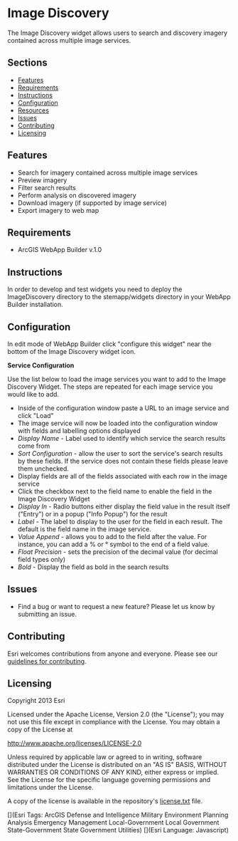 # Image Discovery
The Image Discovery widget allows users to search and discovery imagery contained across multiple image services.
## Sections

* [Features](#features)
* [Requirements](#requirements)
* [Instructions](#instructions)
* [Configuration](#configuration)
* [Resources](#resources)
* [Issues](#issues)
* [Contributing](#contributing)
* [Licensing](#licensing)

## Features
* Search for imagery contained across multiple image services
* Preview imagery
* Filter search results
* Perform analysis on discovered imagery
* Download imagery (if supported by image service)
* Export imagery to web map

## Requirements
* ArcGIS WebApp Builder v.1.0

## Instructions
In order to develop and test widgets you need to deploy the ImageDiscovery directory to the stemapp/widgets directory in your WebApp Builder installation.


## Configuration

In edit mode of WebApp Builder click "configure this widget" near the bottom of the Image Discovery widget icon.

**Service Configuration**

Use the list below to load the image services you want to add to the Image Discovery Widget. The steps are repeated for each image service you would like to add.

* Inside of the configuration window paste a URL to an image service and click "Load"
* The image service will now be loaded into the configuration window with fields and labelling options displayed
 * *Display Name* - Label used to identify which service the search results come from
 * *Sort Configuration* - allow the user to sort the service's search results by these fields. If the service does not contain these fields please leave them unchecked.
* Display fields are all of the fields associated with each row in the image service
 * Click the checkbox next to the field name to enable the field in the Image Discovery Widget
 * *Display In* - Radio buttons either display the field value in the result itself ("Entry") or in a popup ("Info Popup") for the result
 * *Label* - The label to display to the user for the field in each result. The default is the field name in the image service.
 * *Value Append* - allows you to add to the field after the value. For instance, you can add a % or &deg; symbol to the end of a field value.
 * *Float Precision* - sets the precision of the decimal value (for decimal field types only)
 * *Bold* - Display the field as bold in the search results


## Issues
* Find a bug or want to request a new feature?  Please let us know by submitting an issue.

## Contributing
Esri welcomes contributions from anyone and everyone. Please see our [guidelines for contributing](https://github.com/esri/contributing).


## Licensing
Copyright 2013 Esri

Licensed under the Apache License, Version 2.0 (the "License");
you may not use this file except in compliance with the License.
You may obtain a copy of the License at

   http://www.apache.org/licenses/LICENSE-2.0

Unless required by applicable law or agreed to in writing, software
distributed under the License is distributed on an "AS IS" BASIS,
WITHOUT WARRANTIES OR CONDITIONS OF ANY KIND, either express or implied.
See the License for the specific language governing permissions and
limitations under the License.

A copy of the license is available in the repository's
[license.txt](license.txt) file.

[](Esri Tags: ArcGIS Defense and Intelligence Military Environment Planning Analysis Emergency Management Local-Government Local Government State-Government State Government Utilities)
[](Esri Language: Javascript)
